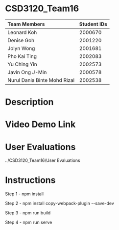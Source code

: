 # CSD3120_Team16
| Team Members                  | Student IDs   |
| :---                          | :---          |
| Leonard Koh                   | 2000670       |
| Denise Goh                    | 2001220       |
| Jolyn Wong                    | 2001681       |
| Pho Kai Ting                  | 2002083       |
| Yu Ching Yin                  | 2002573       |
| Javin Ong J-Min               | 2000578       |
| Nurul Dania Binte Mohd Rizal  | 2002538       |

# Description

# Video Demo Link

# User Evaluations 
../CSD3120_Team16\User Evaluations


# Instructions
Step 1 - npm install

Step 2 - npm install copy-webpack-plugin --save-dev

Step 3 - npm run build

Step 4 - npm run serve
